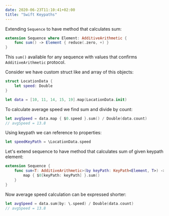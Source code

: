 ```yaml
---
date: 2020-06-23T11:10:41+02:00
title: "Swift Keypaths"
---
```


Extending `Sequence` to have method that calculates sum:

```swift
extension Sequence where Element: AdditiveArithmetic {
    func sum() -> Element { reduce(.zero, +) }
}
```

This `sum()` available for any sequence with values that confirms `AdditiveArithmetic` protocol.

Consider we have custom struct like and array of this objects:

```swift
struct LocationData {
    let speed: Double
}

let data = [10, 11, 14, 15, 19].map(LocationData.init)
```

To calculate average speed we find sum and divide by count:

```swift
let avgSpeed = data.map { $0.speed }.sum() / Double(data.count)
// avgSpeed = 13.8
```

Using keypath we can reference to properties:

```swift
let speedKeyPath = \LocationData.speed
```

Let's extend sequence to have method that calculates sum of given keypath element:

```swift
extension Sequence {
    func sum<T: AdditiveArithmetic>(by keyPath: KeyPath<Element, T>) -> T {
        map { $0[keyPath: keyPath] }.sum()
    }
}
```

Now average speed calculation can be expressed shorter:

```swift
let avgSpeed = data.sum(by: \.speed) / Double(data.count)
// avgSpeed = 13.8
```
